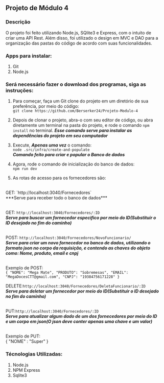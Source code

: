 ## Projeto de Módulo 4

### Descrição

O projeto foi feito utilizando Node.js, SQlite3 e Express, com o intuito de criar uma API Rest. Além disso, foi utilizado o design em MVC e DAO para a organização das pastas do código de acordo com suas funcionalidades. 

### Apps para instalar:
1. Git
2. Node.js

### Será necessário fazer o download dos programas, siga as instruções:

1. Para começar, faça um Git clone do projeto em um diretório de sua preferência, por meio do código:<br> `git clone https://github.com/Berserker24/Projeto-Modulo-4`

2. Depois de clonar o projeto, abra-o com seu editor de código, ou abra diretamente um terminal na pasta do projeto, e rode o comando `npm install` no terminal. ***Esse comando serve para instalar as dependências do projeto em seu computador***<br> 

3. Execute, ***Apenas uma vez*** o comando: <br>
`node .src/infra/create-and-populate`<br>
***Comando feito para criar e popular o Banco de dados*** 

4. Agora, rode o comando de inicialização do banco de dados: <br>
`npm run dev`

5. As rotas de acesso para os fornecedores são: <br>
<br>
GET: `http://localhost:3040/Fornecedores`<br> ***Serve para receber todo o banco de dados***<br>
<br>

GET: `http://localhost:3040/Fornecedores/:ID`<br> ***Serve para buscar um fornecedor especifico por meio do ID(Substituir o ID desejado no fim do caminho)*** <br>
<br>

POST: `http://localhost:3040/Fornecedores/NovoFuncionario/` <br> ***Serve para criar um novo fornecedor no banco de dados, utilizando o formato json no corpo da requisição, e contendo as chaves do objeto como: Nome, produto, email e cnpj***<br>
<br>

Exemplo de POST: <br>
`{
    "NOME": "Mega Mate",
    "PRODUTO": "Sobremesas",
    "EMAIL": "MegaDocesCTT@gmail.com",
    "CNPJ": "19384756171228"
}`


DELETE:`http://localhost:3040/Fornecedores/DeletaFuncionario/:ID`<br> ***Serve para deletar um fornecedor por meio do ID(Substituir o ID desejado no fim do caminho)***<br>
<br>

PUT:`http://localhost:3040/Fornecedores/:ID` <br>
 ***Serve para atualizar algum dado de um dos fornecedores por meio do ID e um corpo em json(O json deve conter apenas uma chave e um valor)***<br>
<br>

Exemplo de PUT:<br>
{
	"NOME" : "Super"
}

### Técnologias Utilizadas:
1. Node.js
2. NPM Express
3. Sqlite3